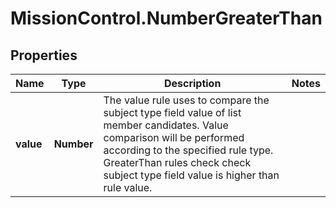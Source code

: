 # MissionControl.NumberGreaterThan

## Properties
Name | Type | Description | Notes
------------ | ------------- | ------------- | -------------
**value** | **Number** | The value rule uses to compare the subject type field value of list member candidates. Value comparison will be performed according to the specified rule type. GreaterThan rules check check subject type field value is higher than rule value. | 
